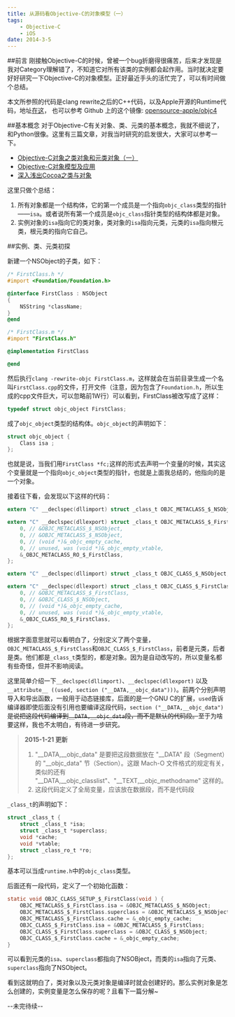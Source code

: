 ```yaml
---
title: 从源码看Objective-C的对象模型（一）
tags:
    - Objective-C
    - iOS
date: 2014-3-5
---
```


##前言
刚接触Objective-C的时候，曾被一个bug折磨得很痛苦，后来才发现是我对Category理解错了，不知道它对所有该类的实例都会起作用。当时就决定要好好研究一下Objective-C的对象模型。正好最近手头的活忙完了，可以有时间做个总结。

本文所参照的代码是clang rewrite之后的C++代码，以及Apple开源的Runtime代码，地址[在这](http://www.opensource.apple.com/source/objc4/)，
也可以参考 Github 上的这个镜像: [opensource-apple/objc4](https://github.com/opensource-apple/objc4)

##基本概念
对于Objective-C有关对象、类、元类的基本概念，我就不细说了，和Python很像。这里有三篇文章，对我当时研究的启发很大，大家可以参考一下。

* [Objective-C对象之类对象和元类对象（一）](http://blog.csdn.net/wzzvictory/article/details/8592492)
* [Objective-C对象模型及应用](http://blog.devtang.com/blog/2013/10/15/objective-c-object-model/)
* [深入浅出Cocoa之类与对象](http://www.cnblogs.com/kesalin/archive/2012/01/19/objc_class_object.html)

这里只做个总结：

1. 所有对象都是一个结构体，它的第一个成员是一个指向`objc_class`类型的指针——`isa`。或者说所有第一个成员是`objc_class`指针类型的结构体都是对象。
2. 实例对象的`isa`指向它的类对象，类对象的`isa`指向元类，元类的`isa`指向根元类，根元类的指向它自己。

##实例、类、元类初探

新建一个NSObject的子类，如下：

```objective-c
/* FirstClass.h */
#import <Foundation/Foundation.h>

@interface FirstClass : NSObject
{
    NSString *className;
}
@end

/* FirstClass.m */
#import "FirstClass.h"

@implementation FirstClass

@end
```

然后执行`clang -rewrite-objc FirstClass.m`，这样就会在当前目录生成一个名叫`FirstClass.cpp`的文件，打开文件（注意，因为包含了`Foundation.h`，所以生成的cpp文件巨大，可以忽略前1W行）可以看到，FirstClass被改写成了这样：
```c
typedef struct objc_object FirstClass;
```
成了`objc_object`类型的结构体。`objc_object`的声明如下：

```c
struct objc_object {
    Class isa ;
};
```

也就是说，当我们用`FirstClass *fc;`这样的形式去声明一个变量的时候，其实这个变量就是一个指向`objc_object`类型的指针，也就是上面我总结的，他指向的是一个对象。

接着往下看，会发现以下这样的代码：

```c
extern "C" __declspec(dllimport) struct _class_t OBJC_METACLASS_$_NSObject;

extern "C" __declspec(dllexport) struct _class_t OBJC_METACLASS_$_FirstClass __attribute__ ((used, section ("__DATA,__objc_data"))) = {
    0, // &OBJC_METACLASS_$_NSObject,
    0, // &OBJC_METACLASS_$_NSObject,
    0, // (void *)&_objc_empty_cache,
    0, // unused, was (void *)&_objc_empty_vtable,
    &_OBJC_METACLASS_RO_$_FirstClass,
};

extern "C" __declspec(dllimport) struct _class_t OBJC_CLASS_$_NSObject;

extern "C" __declspec(dllexport) struct _class_t OBJC_CLASS_$_FirstClass __attribute__ ((used, section ("__DATA,__objc_data"))) = {
    0, // &OBJC_METACLASS_$_FirstClass,
    0, // &OBJC_CLASS_$_NSObject,
    0, // (void *)&_objc_empty_cache,
    0, // unused, was (void *)&_objc_empty_vtable,
    &_OBJC_CLASS_RO_$_FirstClass,
};
```

根据字面意思就可以看明白了，分别定义了两个变量，`OBJC_METACLASS_$_FirstClass`和`OBJC_CLASS_$_FirstClass`，前者是元类，后者是类。他们都是`_class_t`类型的，都是对象。因为是自动改写的，所以变量名都有些奇怪，但并不影响阅读。

这里简单介绍一下`__declspec(dllimport)`、`__declspec(dllexport)` 以及 `__attribute__ ((used, section ("__DATA,__objc_data")))`。前两个分别声明导入和导出函数，一般用于动态链接库，后面的是一个GNU C的扩展，`used`告诉编译器即使后面没有引用也要编译这段代码，`section ("__DATA,__objc_data")`<s>是说把这段代码编译到`__DATA,__objc_data`段，而不是默认的代码段。</s>至于为啥要这样，我也不太明白，有待进一步研究。

> **2015-1-21 更新**
>
> 1. "\_\_DATA,\_\_objc_data" 是要把这段数据放在 "\_\_DATA" 段（Segment）的 "\_\_objc_data" 节（Section）。这跟 Mach-O 文件格式的规定有关，类似的还有 "\_\_DATA,\_\_objc_classlist"、"\_\_TEXT,\_\_objc_methodname" 这样的。
> 2. 这段代码定义了全局变量，应该放在数据段，而不是代码段

`_class_t`的声明如下：

```c
struct _class_t {
    struct _class_t *isa;
    struct _class_t *superclass;
    void *cache;
    void *vtable;
    struct _class_ro_t *ro;
};
```

基本可以当成`runtime.h`中的`objc_class`类型。

后面还有一段代码，定义了一个初始化函数：

```c
static void OBJC_CLASS_SETUP_$_FirstClass(void ) {
    OBJC_METACLASS_$_FirstClass.isa = &OBJC_METACLASS_$_NSObject;
    OBJC_METACLASS_$_FirstClass.superclass = &OBJC_METACLASS_$_NSObject;
    OBJC_METACLASS_$_FirstClass.cache = &_objc_empty_cache;
    OBJC_CLASS_$_FirstClass.isa = &OBJC_METACLASS_$_FirstClass;
    OBJC_CLASS_$_FirstClass.superclass = &OBJC_CLASS_$_NSObject;
    OBJC_CLASS_$_FirstClass.cache = &_objc_empty_cache;
}
```
可以看到元类的`isa`、`superclass`都指向了NSOBject，而类的`isa`指向了元类、`superclass`指向了NSObject。

看到这就明白了，类对象以及元类对象是编译时就会创建好的。那么实例对象是怎么创建的，实例变量是怎么保存的呢？且看下一篇分解~

--未完待续--
